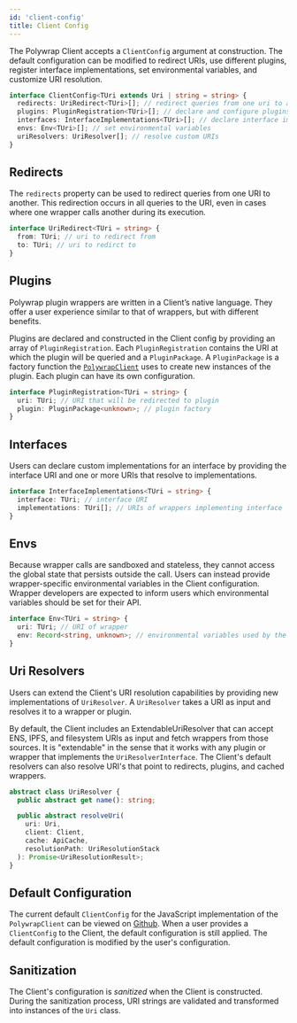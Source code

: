```yaml
---
id: 'client-config'
title: Client Config
---
```


The Polywrap Client accepts a `ClientConfig` argument at construction.
The default configuration can be modified to redirect URIs, use different plugins, register interface implementations,
set environmental variables, and customize URI resolution.

```typescript
interface ClientConfig<TUri extends Uri | string = string> {
  redirects: UriRedirect<TUri>[]; // redirect queries from one uri to another
  plugins: PluginRegistration<TUri>[]; // declare and configure plugins
  interfaces: InterfaceImplementations<TUri>[]; // declare interface implementations
  envs: Env<TUri>[]; // set environmental variables
  uriResolvers: UriResolver[]; // resolve custom URIs
}
```

## Redirects

The `redirects` property can be used to redirect queries from one URI to another.
This redirection occurs in all queries to the URI, even in cases where one wrapper calls another during its execution.

```typescript
interface UriRedirect<TUri = string> {
  from: TUri; // uri to redirect from
  to: TUri; // uri to redirct to
}
```

## Plugins

Polywrap plugin wrappers are written in a Client’s native language.
They offer a user experience similar to that of wrappers, but with different benefits.

Plugins are declared and constructed in the Client config by providing an array of `PluginRegistration`.
Each `PluginRegistration` contains the URI at which the plugin will be queried and a `PluginPackage`.
A `PluginPackage` is a factory function the [`PolywrapClient`](./client-js) uses to create new
instances of the plugin.
Each plugin can have its own configuration.

```typescript
interface PluginRegistration<TUri = string> {
  uri: TUri; // URI that will be redirected to plugin
  plugin: PluginPackage<unknown>; // plugin factory
}
```

## Interfaces

Users can declare custom implementations for an interface by providing the interface URI and one or more URIs that resolve to implementations.

```typescript
interface InterfaceImplementations<TUri = string> {
  interface: TUri; // interface URI
  implementations: TUri[]; // URIs of wrappers implementing interface
}
```

## Envs

Because wrapper calls are sandboxed and stateless, they cannot access the global state that persists outside the call.
Users can instead provide wrapper-specific environmental variables in the Client configuration.
Wrapper developers are expected to inform users which environmental variables should be set for their API.

```typescript
interface Env<TUri = string> {
  uri: TUri; // URI of wrapper
  env: Record<string, unknown>; // environmental variables used by the module
}
```

## Uri Resolvers

Users can extend the Client's URI resolution capabilities by providing new implementations of `UriResolver`.
A `UriResolver` takes a URI as input and resolves it to a wrapper or plugin.

By default, the Client includes an ExtendableUriResolver that can accept ENS, IPFS, and filesystem URIs as input and fetch wrappers from those sources.
It is "extendable" in the sense that it works with any plugin or wrapper that implements the `UriResolverInterface`.
The Client's default resolvers can also resolve URI's that point to redirects, plugins, and cached wrappers.

```typescript
abstract class UriResolver {
  public abstract get name(): string;

  public abstract resolveUri(
    uri: Uri,
    client: Client,
    cache: ApiCache,
    resolutionPath: UriResolutionStack
  ): Promise<UriResolutionResult>;
}
```

## Default Configuration

The current default `ClientConfig` for the JavaScript implementation of the `PolywrapClient` can be viewed on [Github][default config].
When a user provides a `ClientConfig` to the Client, the default configuration is still applied.
The default configuration is modified by the user's configuration.

## Sanitization

The Client's configuration is *sanitized* when the Client is constructed.
During the sanitization process, URI strings are validated and transformed into instances of the `Uri` class.

[default config]: https://github.com/polywrap/monorepo/blob/origin/packages/js/client/src/default-client-config.ts